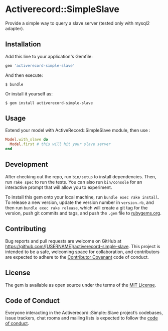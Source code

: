 # Activerecord::SimpleSlave

Provide a simple way to query a slave server (tested only with mysql2 adapter).

## Installation

Add this line to your application's Gemfile:

```ruby
gem 'activerecord-simple-slave'
```

And then execute:

    $ bundle

Or install it yourself as:

    $ gem install activerecord-simple-slave

## Usage

Extend your model with ActiveRecord::SimpleSlave module, then use :
```ruby
Model.with_slave do
  Model.first # this will hit your slave server
end
```

## Development

After checking out the repo, run `bin/setup` to install dependencies. Then, run `rake spec` to run the tests. You can also run `bin/console` for an interactive prompt that will allow you to experiment.

To install this gem onto your local machine, run `bundle exec rake install`. To release a new version, update the version number in `version.rb`, and then run `bundle exec rake release`, which will create a git tag for the version, push git commits and tags, and push the `.gem` file to [rubygems.org](https://rubygems.org).

## Contributing

Bug reports and pull requests are welcome on GitHub at https://github.com/[USERNAME]/activerecord-simple-slave. This project is intended to be a safe, welcoming space for collaboration, and contributors are expected to adhere to the [Contributor Covenant](http://contributor-covenant.org) code of conduct.

## License

The gem is available as open source under the terms of the [MIT License](https://opensource.org/licenses/MIT).

## Code of Conduct

Everyone interacting in the Activerecord::Simple::Slave project’s codebases, issue trackers, chat rooms and mailing lists is expected to follow the [code of conduct](https://github.com/[USERNAME]/activerecord-simple-slave/blob/master/CODE_OF_CONDUCT.md).
